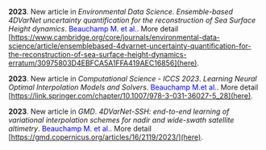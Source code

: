 **2023**. New article in *Environmental Data Science*. *Ensemble-based 4DVarNet uncertainty quantification for the reconstruction of Sea Surface Height dynamics*. <span style="color:blue">Beauchamp M. et al.</span>. More detail [https://www.cambridge.org/core/journals/environmental-data-science/article/ensemblebased-4dvarnet-uncertainty-quantification-for-the-reconstruction-of-sea-surface-height-dynamics-erratum/30975803D4EBFCA5A1FFA419AEC16856](here).

**2023**. New article in *Computational Science - ICCS 2023*. *Learning Neural Optimal Interpolation Models and Solvers*. <span style="color:blue">Beauchamp M.et al.</span>. More detail [https://link.springer.com/chapter/10.1007/978-3-031-36027-5_28](here).

**2023**. New article in *GMD*. *4DVarNet-SSH: end-to-end learning of variational interpolation schemes for nadir and wide-swath satellite altimetry*. <span style="color:blue">Beauchamp M. et al.</span>. More detail [https://gmd.copernicus.org/articles/16/2119/2023/](here).
